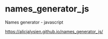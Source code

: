 # names_generator_js
Names generator - javascript

https://alicjalysien.github.io/names_generator_js/
